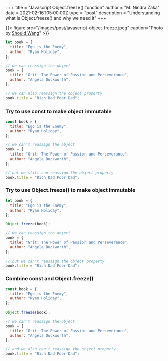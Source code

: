 +++
title = "Javascript Object.freeze() function"
author = "M. Nindra Zaka"
date = 2021-02-16T05:00:00Z
type = "post"
description = "Understanding what is Object.freeze() and why we need it"
+++

{{< figure src="/images/post/javascript-object-freeze.jpeg" caption="Photo by [Should Wang](https://unsplash.com/photos/eGa8CozDfVc)" >}}

```javascript {linenos=table}
let book = {
  title: "Ego is the Enemy",
  author: "Ryan Holiday",
};

// we can reassign the object
book = {
  title: "Grit: The Power of Passion and Perseverance",
  author: "Angela Duckworth",
};

// we can also reassign the object property
book.title = "Rich Dad Poor Dad";
```

### Try to use const to make object immutable

```javascript {linenos=table}
const book = {
  title: "Ego is the Enemy",
  author: "Ryan Holiday",
};

// we can't reassign the object
book = {
  title: "Grit: The Power of Passion and Perseverance",
  author: "Angela Duckworth",
};

// but we still can reassign the object property
book.title = "Rich Dad Poor Dad";
```

### Try to use Object.freeze() to make object immutable

```javascript {linenos=table}
let book = {
  title: "Ego is the Enemy",
  author: "Ryan Holiday",
};

Object.freeze(book);

// we can reassign the object
book = {
  title: "Grit: The Power of Passion and Perseverance",
  author: "Angela Duckworth",
};

// but we can't reassign the object property
book.title = "Rich Dad Poor Dad";
```

### Combine const and Object.freeze()

```javascript {linenos=table}
const book = {
  title: "Ego is the Enemy",
  author: "Ryan Holiday",
};

Object.freeze(book);

// we can't reassign the object
book = {
  title: "Grit: The Power of Passion and Perseverance",
  author: "Angela Duckworth",
};

// and we also can't reassign the object property
book.title = "Rich Dad Poor Dad";
```
